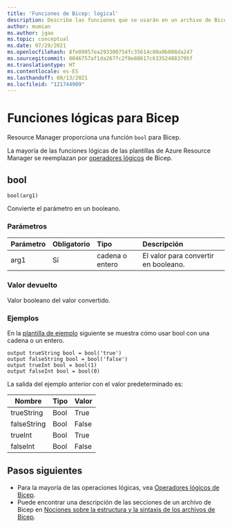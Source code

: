 ```yaml
---
title: 'Funciones de Bicep: logical'
description: Describe las funciones que se usarán en un archivo de Bicep para determinar valores lógicos.
author: mumian
ms.author: jgao
ms.topic: conceptual
ms.date: 07/29/2021
ms.openlocfilehash: 8fe09057ea293300754fc35614c00a9b808da247
ms.sourcegitcommit: 0046757af1da267fc2f0e88617c633524883795f
ms.translationtype: HT
ms.contentlocale: es-ES
ms.lasthandoff: 08/13/2021
ms.locfileid: "121744909"
---
```

# <a name="logical-functions-for-bicep"></a>Funciones lógicas para Bicep

Resource Manager proporciona una función `bool` para Bicep. 

La mayoría de las funciones lógicas de las plantillas de Azure Resource Manager se reemplazan por [operadores lógicos](./operators-logical.md) de Bicep.

## <a name="bool"></a>bool

`bool(arg1)`

Convierte el parámetro en un booleano.

### <a name="parameters"></a>Parámetros

| Parámetro | Obligatorio | Tipo | Descripción |
|:--- |:--- |:--- |:--- |
| arg1 |Sí |cadena o entero |El valor para convertir en booleano. |

### <a name="return-value"></a>Valor devuelto

Valor booleano del valor convertido.

### <a name="examples"></a>Ejemplos

En la [plantilla de ejemplo](https://github.com/Azure/azure-docs-json-samples/blob/master/azure-resource-manager/functions/bool.json) siguiente se muestra cómo usar bool con una cadena o un entero.

```bicep
output trueString bool = bool('true')
output falseString bool = bool('false')
output trueInt bool = bool(1)
output falseInt bool = bool(0)
```

La salida del ejemplo anterior con el valor predeterminado es:

| Nombre | Tipo | Valor |
| ---- | ---- | ----- |
| trueString | Bool | True |
| falseString | Bool | False |
| trueInt | Bool | True |
| falseInt | Bool | False |

## <a name="next-steps"></a>Pasos siguientes

* Para la mayoría de las operaciones lógicas, vea [Operadores lógicos de Bicep](./operators-logical.md).
* Puede encontrar una descripción de las secciones de un archivo de Bicep en [Nociones sobre la estructura y la sintaxis de los archivos de Bicep](./file.md).
